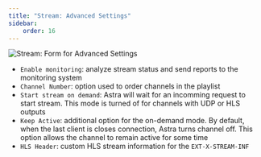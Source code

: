 ```yaml
---
title: "Stream: Advanced Settings"
sidebar:
    order: 16
---
```


![Stream: Form for Advanced Settings](https://cdn.cesbo.com/help/astra/admin-guide/stream/advanced.png)

- `Enable monitoring`: analyze stream status and send reports to the monitoring system
- `Channel Number`: option used to order channels in the playlist
- `Start stream on demand`: Astra will wait for an incomming request to start stream. This mode is turned of for channels with UDP or HLS outputs
- `Keep Active`: additional option for the on-demand mode. By default, when the last client is closes connection, Astra turns channel off. This option allows the channel to remain active for some time
- `HLS Header`: custom HLS stream information for the `EXT-X-STREAM-INF`
